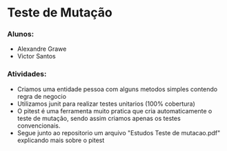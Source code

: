 # Teste de Mutação

### Alunos:
* Alexandre Grawe
* Victor Santos

### Atividades:
* Criamos uma entidade pessoa com alguns metodos simples contendo regra de negocio
* Utilizamos junit para realizar testes unitarios (100% cobertura)
* O pitest é uma ferramenta muito pratica que cria automaticamente o teste de mutação, sendo assim criamos apenas os testes convencionais.
* Segue junto ao repositorio um arquivo "Estudos Teste de mutacao.pdf" explicando mais sobre o pitest
